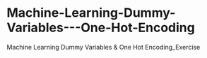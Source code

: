 # Machine-Learning-Dummy-Variables---One-Hot-Encoding
 Machine Learning Dummy Variables & One Hot Encoding_Exercise
